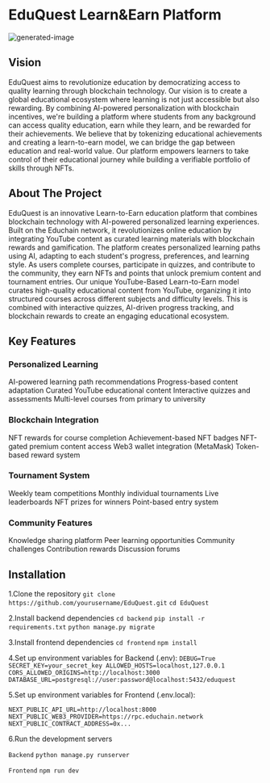 # EduQuest Learn&Earn Platform

![generated-image](https://indigo-charming-bobcat-816.mypinata.cloud/ipfs/bafybeig4ph2a3cgh37ox2nlykocuhqsbn52aayp2oly4uc2wdzbl5t3q3e)

## Vision
EduQuest aims to revolutionize education by democratizing access to quality learning through blockchain technology. Our vision is to create a global educational ecosystem where learning is not just accessible but also rewarding. By combining AI-powered personalization with blockchain incentives, we're building a platform where students from any background can access quality education, earn while they learn, and be rewarded for their achievements.
We believe that by tokenizing educational achievements and creating a learn-to-earn model, we can bridge the gap between education and real-world value. Our platform empowers learners to take control of their educational journey while building a verifiable portfolio of skills through NFTs.


## About The Project
EduQuest is an innovative Learn-to-Earn education platform that combines blockchain technology with AI-powered personalized learning experiences. Built on the Educhain network, it revolutionizes online education by integrating YouTube content as curated learning materials with blockchain rewards and gamification.
The platform creates personalized learning paths using AI, adapting to each student's progress, preferences, and learning style. As users complete courses, participate in quizzes, and contribute to the community, they earn NFTs and points that unlock premium content and tournament entries.
Our unique YouTube-Based Learn-to-Earn model curates high-quality educational content from YouTube, organizing it into structured courses across different subjects and difficulty levels. This is combined with interactive quizzes, AI-driven progress tracking, and blockchain rewards to create an engaging educational ecosystem.

## Key Features

### Personalized Learning
AI-powered learning path recommendations
Progress-based content adaptation
Curated YouTube educational content
Interactive quizzes and assessments
Multi-level courses from primary to university

### Blockchain Integration
NFT rewards for course completion
Achievement-based NFT badges
NFT-gated premium content access
Web3 wallet integration (MetaMask)
Token-based reward system

### Tournament System
Weekly team competitions
Monthly individual tournaments
Live leaderboards
NFT prizes for winners
Point-based entry system

### Community Features
Knowledge sharing platform
Peer learning opportunities
Community challenges
Contribution rewards
Discussion forums

## Installation

1.Clone the repository
`git clone https://github.com/yourusername/EduQuest.git`
`cd EduQuest`

2.Install backend dependencies
`cd backend`
`pip install -r requirements.txt`
`python manage.py migrate`

3.Install frontend dependencies
`cd frontend`
`npm install`

4.Set up environment variables for Backend (.env):
`DEBUG=True
SECRET_KEY=your_secret_key
ALLOWED_HOSTS=localhost,127.0.0.1
CORS_ALLOWED_ORIGINS=http://localhost:3000
DATABASE_URL=postgresql://user:password@localhost:5432/eduquest`

5.Set up environment variables for Frontend (.env.local):

`NEXT_PUBLIC_API_URL=http://localhost:8000
NEXT_PUBLIC_WEB3_PROVIDER=https://rpc.educhain.network
NEXT_PUBLIC_CONTRACT_ADDRESS=0x...`

6.Run the development servers

`Backend`
`python manage.py runserver`

`Frontend`
`npm run dev`
